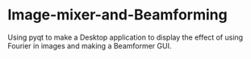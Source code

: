 # Image-mixer-and-Beamforming
Using pyqt to make a Desktop application to display the effect of using Fourier in images and making a Beamformer GUI.
